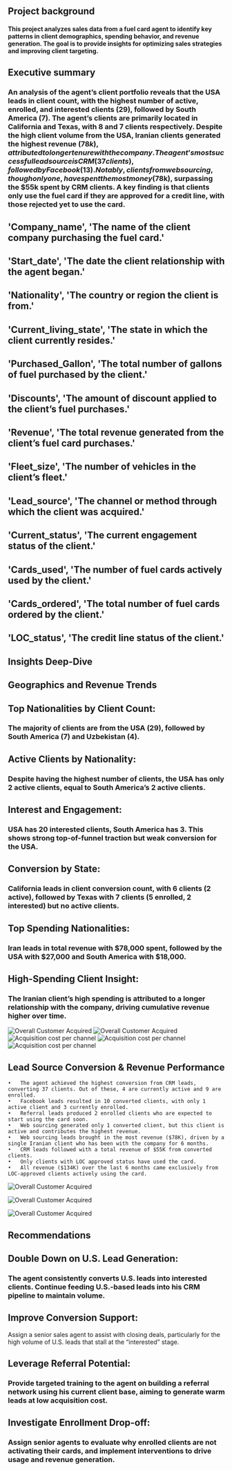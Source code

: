 ## Project background

#### This project analyzes sales data from a fuel card agent to identify key patterns in client demographics, spending behavior, and revenue generation. The goal is to provide insights for optimizing sales strategies and improving client targeting.

## Executive summary

### An analysis of the agent’s client portfolio reveals that the USA leads in client count, with the highest number of active, enrolled, and interested clients (29), followed by South America (7). The agent’s clients are primarily located in California and Texas, with 8 and 7 clients respectively. Despite the high client volume from the USA, Iranian clients generated the highest revenue ($78k), attributed to longer tenure with the company. The agent’s most successful lead source is CRM (37 clients), followed by Facebook (13). Notably, clients from web sourcing, though only one, have spent the most money ($78k), surpassing the $55k spent by CRM clients. A key finding is that clients only use the fuel card if they are approved for a credit line, with those rejected yet to use the card.

## 'Company_name', 'The name of the client company purchasing the fuel card.'
##  'Start_date', 'The date the client relationship with the agent began.'
##  'Nationality', 'The country or region the client is from.'
##  'Current_living_state', 'The state in which the client currently resides.'
##  'Purchased_Gallon', 'The total number of gallons of fuel purchased by the client.'
##  'Discounts', 'The amount of discount applied to the client’s fuel purchases.'
##  'Revenue', 'The total revenue generated from the client’s fuel card purchases.'
##  'Fleet_size', 'The number of vehicles in the client’s fleet.'
##  'Lead_source', 'The channel or method through which the client was acquired.'
##  'Current_status', 'The current engagement status of the client.'
##  'Cards_used', 'The number of fuel cards actively used by the client.'
##  'Cards_ordered', 'The total number of fuel cards ordered by the client.'
##  'LOC_status', 'The credit line status of the client.'

## Insights Deep-Dive

## Geographics and Revenue Trends

## Top Nationalities by Client Count:
### The majority of clients are from the USA (29), followed by South America (7) and Uzbekistan (4).
## Active Clients by Nationality:
### Despite having the highest number of clients, the USA has only 2 active clients, equal to South America’s 2 active clients.
## Interest and Engagement:
### USA has 20 interested clients, South America has 3. This shows strong top-of-funnel traction but weak conversion for the USA.
## Conversion by State:
### California leads in client conversion count, with 6 clients (2 active), followed by Texas with 7 clients (5 enrolled, 2 interested) but no active clients.
## Top Spending Nationalities:
### Iran leads in total revenue with $78,000 spent, followed by the USA with $27,000 and South America with $18,000.
## High-Spending Client Insight:
### The Iranian client’s high spending is attributed to a longer relationship with the company, driving cumulative revenue higher over time.

![Overall Customer Acquired](/overall_clients.png)
![Overall Customer Acquired](/status_by_region.png)
![Acquisition cost per channel](/client_status_by_state.png)
![Acquisition cost per channel](/revenue_by_nationality.png)
![Acquisition cost per channel](/revenue_by_state.png.png)




## Lead Source Conversion & Revenue Performance
	•	The agent achieved the highest conversion from CRM leads, converting 37 clients. Out of these, 4 are currently active and 9 are enrolled.
	•	Facebook leads resulted in 10 converted clients, with only 1 active client and 3 currently enrolled.
	•	Referral leads produced 2 enrolled clients who are expected to start using the card soon.
	•	Web sourcing generated only 1 converted client, but this client is active and contributes the highest revenue.
	•	Web sourcing leads brought in the most revenue ($78K), driven by a single Iranian client who has been with the company for 6 months.
	•	CRM leads followed with a total revenue of $55K from converted clients.
	•	Only clients with LOC approved status have used the card.
	•	All revenue ($134K) over the last 6 months came exclusively from LOC-approved clients actively using the card.

![Overall Customer Acquired](/client_status_by_source.png)

![Overall Customer Acquired](/revenue_by_source.png)

![Overall Customer Acquired](/revenue_by_loc.png)


## Recommendations

## Double Down on U.S. Lead Generation:
### The agent consistently converts U.S. leads into interested clients. Continue feeding U.S.-based leads into his CRM pipeline to maintain volume.

## Improve Conversion Support:
Assign a senior sales agent to assist with closing deals, particularly for the high volume of U.S. leads that stall at the “interested” stage.

## Leverage Referral Potential:
### Provide targeted training to the agent on building a referral network using his current client base, aiming to generate warm leads at low acquisition cost.

## Investigate Enrollment Drop-off:
### Assign senior agents to evaluate why enrolled clients are not activating their cards, and implement interventions to drive usage and revenue generation.

